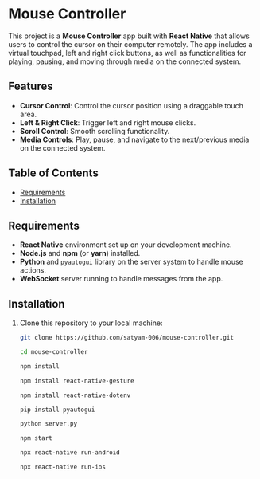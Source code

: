 # Mouse Controller

This project is a **Mouse Controller** app built with **React Native** that allows users to control the cursor on their computer remotely. The app includes a virtual touchpad, left and right click buttons, as well as functionalities for playing, pausing, and moving through media on the connected system.

## Features

- **Cursor Control**: Control the cursor position using a draggable touch area.
- **Left & Right Click**: Trigger left and right mouse clicks.
- **Scroll Control**: Smooth scrolling functionality.
- **Media Controls**: Play, pause, and navigate to the next/previous media on the connected system.

## Table of Contents

- [Requirements](#requirements)
- [Installation](#installation)

## Requirements

- **React Native** environment set up on your development machine.
- **Node.js** and **npm** (or **yarn**) installed.
- **Python** and `pyautogui` library on the server system to handle mouse actions.
- **WebSocket** server running to handle messages from the app.

## Installation

1. Clone this repository to your local machine:

   ```bash
   git clone https://github.com/satyam-006/mouse-controller.git

   cd mouse-controller

   npm install
   
   npm install react-native-gesture

   npm install react-native-dotenv

   pip install pyautogui

   python server.py

   npm start

   npx react-native run-android

   npx react-native run-ios


   ```